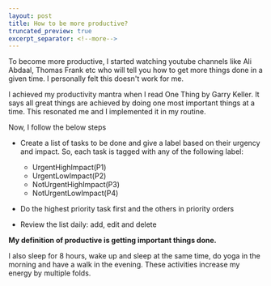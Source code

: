 ```yaml
---
layout: post
title: How to be more productive? 
truncated_preview: true
excerpt_separator: <!--more-->
---
```


To become more productive, I started watching youtube channels like Ali Abdaal, Thomas Frank etc who will tell you how to get more things done in a given time. I personally felt this doesn't work for me. 
<!--more-->

I achieved my productivity mantra when I read One Thing by Garry Keller. It says all great things are achieved by doing one most important things at a time. This resonated me and I implemented it in my routine.

Now, I follow the below steps 
 - Create a list of tasks to be done and give a label based on their urgency and impact. So, each task is tagged with any of the following label:
    - UrgentHighImpact(P1)
    - UrgentLowImpact(P2)
    - NotUrgentHighImpact(P3)
    - NotUrgentLowImpact(P4)

 - Do the highest priority task first and the others in priority orders

 - Review the list daily: add, edit and delete

**My definition of productive is getting important things done.**


I also sleep for 8 hours, wake up and sleep at the same time, do yoga in the morning and have a walk in the evening. These activities increase my energy by multiple folds. 
